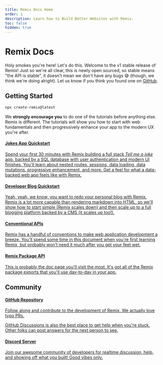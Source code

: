 ```yaml
---
title: Remix Docs Home
order: 1
description: Learn how to Build Better Websites with Remix.
toc: false
hidden: true
---
```


# Remix Docs

Holy smokes you're here! Let's do this. Welcome to the v1 stable release of Remix! Just so we're all clear, this is newly open sourced, so stable means "the API is stable", it doesn’t mean we don't have any bugs 😅 (though, we think we're doing alright). Let us know if you think you found one on [GitHub](https://github.com/remix-run/remix).

## Getting Started

```sh
npx create-remix@latest
```

We **strongly encourage you** to do one of the tutorials before anything else. Remix is different. The tutorials will show you how to start with web fundamentals and then progressively enhance your app to the modern UX you're after.

<docs-cards>
  <a href="main/tutorials/jokes" aria-label="Jokes App Tutorial">
    <docs-card>
      <h4>Jokes App Quickstart</h4> 
      <p>Spend your first 30 minutes with Remix building a full stack <i>Tell me a joke</i> app, backed by a SQL database with user authentication and modern UI finishes. You'll learn about nested routes, sessions, data loading, data mutations, progressive enhancement, and more. Get a feel for what a data-backed web app feels like with Remix.</p>
    </docs-card>
  </a>
  <a href="main/tutorials/blog" aria-label="Developer Blog Tutorial">
    <docs-card>
      <h4>Developer Blog Quickstart</h4>
      <p>Yeah, yeah, we know, you want to redo your personal blog with Remix. Remix is a lot more capable than rendering markdown into HTML, so we'll show how to start simple (Remix scales down) and then scale up to a full blogging platform backed by a CMS (it scales up too!).</p>
    </docs-card>
  </a>
  <a href="main/api/conventions" aria-label="Conventional APIs">
    <docs-card>
      <h4>Conventional APIs</h4> 
      <p>Remix has a handful of conventions to make web application development a breeze. You'll spend some time in this document when you're first learning Remix, but probably won't need it much after you get your feet wet.</p>
    </docs-card>
  </a>
  <a href="main/api/remix" aria-label="Remix API">
    <docs-card>
      <h4>Remix Package API</h4>
      <p>This is probably the doc page you'll visit the most. It's got all of the Remix package exports that you'll use day-to-day in your app.</p>
    </docs-card>
  </a>
</docs-cards>

## Community

<docs-cards>
  <a href="https://rmx.as/GitHub" aria-label="GitHub Repository">
    <docs-card>
      <h4>GitHub Repository</h4>
      <p>Follow along and contribute to the development of Remix. We actually love typo PRs.</p>
      <p>GitHub Discussions is also the best place to get help when you're stuck. Other folks can post answers for the next person to see.</p>
    </docs-card>
  </a>
  <a href="https://rmx.as/discord" aria-label="Remix Discord">
    <docs-card>
      <h4>Discord Server</h4> 
      <p>Join our awesome community of developers for realtime discussion, help, and showing off what you built! Good vibes only.</p>
    </docs-card>
  </a>
</docs-cards>
